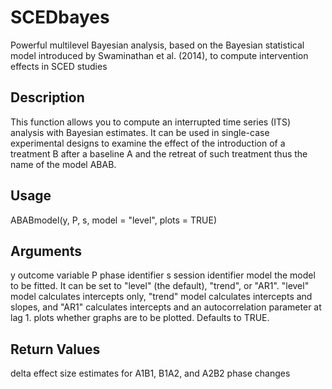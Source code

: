 # SCEDbayes
Powerful multilevel Bayesian analysis, based on the Bayesian statistical model introduced by Swaminathan et al. (2014), to compute intervention effects in SCED studies

## Description
This function allows you to compute an interrupted time series (ITS) analysis with Bayesian estimates. It can be used in single-case experimental designs to examine the effect of the introduction of a treatment B after a baseline A and the retreat of such treatment thus the name of the model ABAB.

## Usage
ABABmodel(y, P, s, model = "level", plots = TRUE)

## Arguments
y outcome variable
P phase identifier
s session identifier
model the model to be fitted. It can be set to "level" (the default), "trend", or "AR1". "level" model calculates intercepts only, "trend" model calculates intercepts and slopes, and "AR1" calculates intercepts and an autocorrelation parameter at lag 1.
plots whether graphs are to be plotted. Defaults to TRUE.

## Return Values
delta effect size estimates for A1B1, B1A2, and A2B2 phase changes

